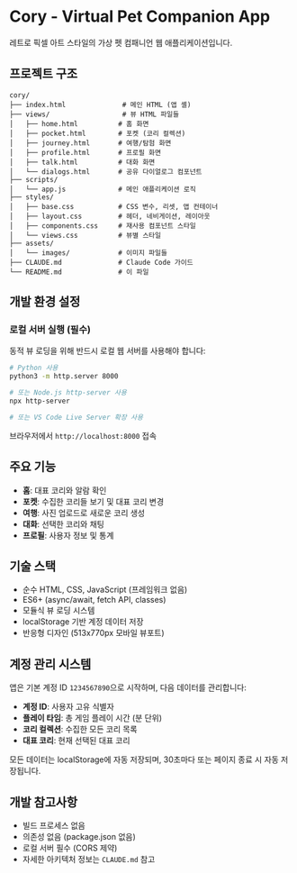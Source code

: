 # Cory - Virtual Pet Companion App

레트로 픽셀 아트 스타일의 가상 펫 컴패니언 웹 애플리케이션입니다.

## 프로젝트 구조

```
cory/
├── index.html              # 메인 HTML (앱 셸)
├── views/                  # 뷰 HTML 파일들
│   ├── home.html          # 홈 화면
│   ├── pocket.html        # 포켓 (코리 컬렉션)
│   ├── journey.html       # 여행/탐험 화면
│   ├── profile.html       # 프로필 화면
│   ├── talk.html          # 대화 화면
│   └── dialogs.html       # 공유 다이얼로그 컴포넌트
├── scripts/
│   └── app.js             # 메인 애플리케이션 로직
├── styles/
│   ├── base.css           # CSS 변수, 리셋, 앱 컨테이너
│   ├── layout.css         # 헤더, 네비게이션, 레이아웃
│   ├── components.css     # 재사용 컴포넌트 스타일
│   └── views.css          # 뷰별 스타일
├── assets/
│   └── images/            # 이미지 파일들
├── CLAUDE.md              # Claude Code 가이드
└── README.md              # 이 파일
```

## 개발 환경 설정

### 로컬 서버 실행 (필수)

동적 뷰 로딩을 위해 반드시 로컬 웹 서버를 사용해야 합니다:

```bash
# Python 사용
python3 -m http.server 8000

# 또는 Node.js http-server 사용
npx http-server

# 또는 VS Code Live Server 확장 사용
```

브라우저에서 `http://localhost:8000` 접속

## 주요 기능

- **홈**: 대표 코리와 알람 확인
- **포켓**: 수집한 코리들 보기 및 대표 코리 변경
- **여행**: 사진 업로드로 새로운 코리 생성
- **대화**: 선택한 코리와 채팅
- **프로필**: 사용자 정보 및 통계

## 기술 스택

- 순수 HTML, CSS, JavaScript (프레임워크 없음)
- ES6+ (async/await, fetch API, classes)
- 모듈식 뷰 로딩 시스템
- localStorage 기반 계정 데이터 저장
- 반응형 디자인 (513x770px 모바일 뷰포트)

## 계정 관리 시스템

앱은 기본 계정 ID `1234567890`으로 시작하며, 다음 데이터를 관리합니다:

- **계정 ID**: 사용자 고유 식별자
- **플레이 타임**: 총 게임 플레이 시간 (분 단위)
- **코리 컬렉션**: 수집한 모든 코리 목록
- **대표 코리**: 현재 선택된 대표 코리

모든 데이터는 localStorage에 자동 저장되며, 30초마다 또는 페이지 종료 시 자동 저장됩니다.

## 개발 참고사항

- 빌드 프로세스 없음
- 의존성 없음 (package.json 없음)
- 로컬 서버 필수 (CORS 제약)
- 자세한 아키텍처 정보는 `CLAUDE.md` 참고
